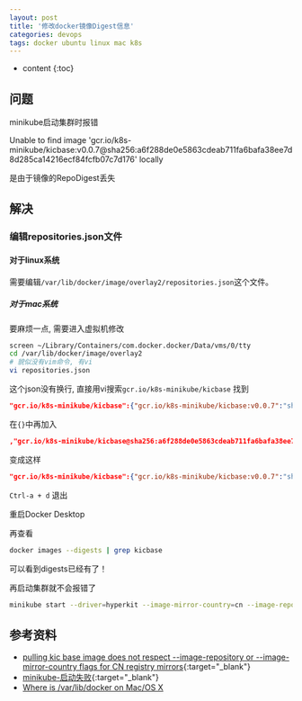 ```yaml
---
layout: post
title: '修改docker镜像Digest信息'
categories: devops
tags: docker ubuntu linux mac k8s
---
```


* content
{:toc}

## 问题 

minikube启动集群时报错

Unable to find image 'gcr.io/k8s-minikube/kicbase:v0.0.7@sha256:a6f288de0e5863cdeab711fa6bafa38ee7d8d285ca14216ecf84fcfb07c7d176' locally

是由于镜像的RepoDigest丢失





## 解决

### 编辑repositories.json文件

#### 对于linux系统

需要编辑`/var/lib/docker/image/overlay2/repositories.json`这个文件。

##### 对于mac系统

要麻烦一点, 需要进入虚拟机修改

```sh
screen ~/Library/Containers/com.docker.docker/Data/vms/0/tty
cd /var/lib/docker/image/overlay2
# 貌似没有vim命令, 有vi
vi repositories.json
```

这个json没有换行, 直接用vi搜索`gcr.io/k8s-minikube/kicbase`
找到

```json
"gcr.io/k8s-minikube/kicbase":{"gcr.io/k8s-minikube/kicbase:v0.0.7":"sha256:7980bce73693acb180efd04278d5f9fe4a14f75fb8a54f6e119578bdf1e49a72"}
```

在`{}`中再加入

```json
,"gcr.io/k8s-minikube/kicbase@sha256:a6f288de0e5863cdeab711fa6bafa38ee7d8d285ca14216ecf84fcfb07c7d176":"sha256:7980bce73693acb180efd04278d5f9fe4a14f75fb8a54f6e119578bdf1e49a72"
```

变成这样

```json
"gcr.io/k8s-minikube/kicbase":{"gcr.io/k8s-minikube/kicbase:v0.0.7":"sha256:7980bce73693acb180efd04278d5f9fe4a14f75fb8a54f6e119578bdf1e49a72","gcr.io/k8s-minikube/kicbase@sha256:a6f288de0e5863cdeab711fa6bafa38ee7d8d285ca14216ecf84fcfb07c7d176":"sha256:7980bce73693acb180efd04278d5f9fe4a14f75fb8a54f6e119578bdf1e49a72"}
```

`Ctrl-a + d` 退出

重启Docker Desktop

再查看

```sh
docker images --digests | grep kicbase
```

可以看到digests已经有了！

再启动集群就不会报错了

```sh
minikube start --driver=hyperkit --image-mirror-country=cn --image-repository=registry.cn-hangzhou.aliyuncs.com/google_containers --kubernetes-version=v1.18.0 docker-env
```

## 参考资料

* [pulling kic base image does not respect --image-repository or --image-mirror-country flags for CN registry mirrors](https://github.com/kubernetes/minikube/issues/7447){:target="_blank"}
* [minikube-启动失败](https://listenerri.com/2020/04/07/minikube-%E5%90%AF%E5%8A%A8%E5%A4%B1%E8%B4%A5/){:target="_blank"}
* [Where is /var/lib/docker on Mac/OS X](https://stackoverflow.com/a/41226917)
  